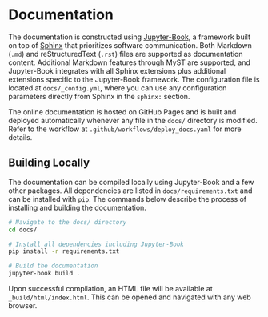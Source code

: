 # Documentation

The documentation is constructed using
[Jupyter-Book](https://jupyterbook.org/en/stable/intro.html),
a framework built on top of
[Sphinx](https://www.sphinx-doc.org/en/master/index.html)
that prioritizes software communication. Both Markdown (`.md`) and
reStructuredText (`.rst`) files are supported as documentation content.
Additional Markdown features through MyST are supported, and Jupyter-Book
integrates with all Sphinx extensions plus additional extensions
specific to the Jupyter-Book framework. The configuration file is located at
`docs/_config.yml`, where you can use any configuration parameters
directly from Sphinx in the `sphinx:` section.

The online documentation is hosted on GitHub Pages and is built and
deployed automatically whenever any file in the `docs/` directory is
modified. Refer to the workflow at `.github/workflows/deploy_docs.yaml`
for more details.

## Building Locally

The documentation can be compiled locally using Jupyter-Book and a
few other packages. All dependencies are listed in
`docs/requirements.txt` and can be installed with `pip`. The commands
below describe the process of installing and building the documentation.

```bash
# Navigate to the docs/ directory
cd docs/

# Install all dependencies including Jupyter-Book
pip install -r requirements.txt

# Build the documentation
jupyter-book build .
```

Upon successful compilation, an HTML file will be available at
`_build/html/index.html`. This can be opened and navigated with any
web browser.
